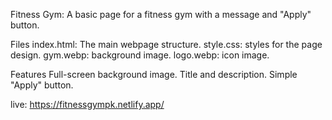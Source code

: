 Fitness Gym:
A basic page for a fitness gym with a message and "Apply" button.

Files
index.html: The main webpage structure.
style.css: styles for the page design.
gym.webp: background image.
logo.webp: icon image.

Features
Full-screen background image.
Title and description.
Simple "Apply" button.

live: https://fitnessgympk.netlify.app/
